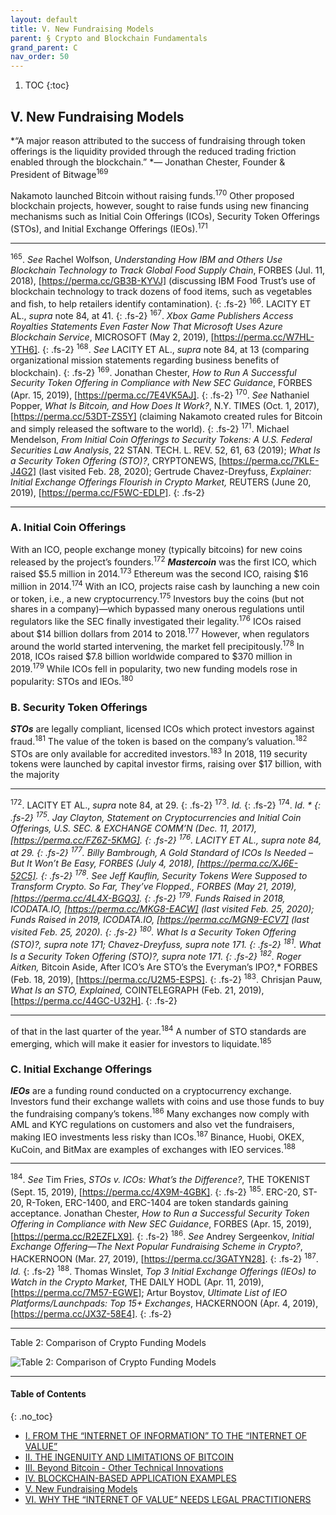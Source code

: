 ```yaml
---
layout: default
title: V. New Fundraising Models  
parent: § Crypto and Blockchain Fundamentals 
grand_parent: C 
nav_order: 50 
---
```

<style>
.dont-break-out {
  /* These are technically the same, but use both */
  overflow-wrap: break-word;
  word-wrap: break-word;

  -ms-word-break: break-all;
  /* This is the dangerous one in WebKit, as it breaks things wherever */
  word-break: break-all;
  /* Instead use this non-standard one: */
  word-break: break-word;
}
</style>

<div class="dont-break-out" markdown="1">

1. TOC
{:toc}

## V. New Fundraising Models
*“A major reason attributed to the success of fundraising through token offerings is the liquidity provided through the reduced trading friction enabled through the blockchain.” *— Jonathan Chester, Founder & President of Bitwage<sup>169</sup>

Nakamoto launched Bitcoin without raising funds.<sup>170</sup> Other proposed blockchain projects, however, sought to raise funds using new financing mechanisms such as Initial Coin Offerings (ICOs), Security Token Offerings (STOs), and Initial Exchange Offerings (IEOs).<sup>171</sup>

***
<sup>165</sup>. *See* Rachel Wolfson, *Understanding How IBM and Others Use Blockchain Technology to Track Global Food Supply Chain*, FORBES (Jul. 11, 2018), [https://perma.cc/GB3B-KYVJ] (discussing IBM Food Trust’s use of blockchain technology to track dozens of food items, such as vegetables and fish, to help retailers identify contamination). 
{: .fs-2}
<sup>166</sup>. LACITY ET AL., *supra* note 84, at 41. 
{: .fs-2}
<sup>167</sup>. *Xbox Game Publishers Access Royalties Statements Even Faster Now That Microsoft Uses Azure Blockchain Service*, MICROSOFT (May 2, 2019), [https://perma.cc/W7HL-YTH6]. 
{: .fs-2}
<sup>168</sup>. *See* LACITY ET AL., *supra* note 84, at 13 (comparing organizational mission statements regarding business benefits of blockchain). 
{: .fs-2}
<sup>169</sup>. Jonathan Chester, *How to Run A Successful Security Token Offering in Compliance with New SEC Guidance*, FORBES (Apr. 15, 2019), [https://perma.cc/7E4VK5AJ]. 
{: .fs-2}
<sup>170</sup>. *See* Nathaniel Popper, *What Is Bitcoin, and How Does It Work?*, N.Y. TIMES (Oct. 1, 2017), [https://perma.cc/53DT-ZS5Y] (claiming Nakamoto created rules for Bitcoin and simply released the software to the world). 
{: .fs-2}
<sup>171</sup>. Michael Mendelson, *From Initial Coin Offerings to Security Tokens: A U.S. Federal Securities Law Analysis*, 22 STAN. TECH. L. REV. 52, 61, 63 (2019); *What Is a Security Token Offering (STO)?*, CRYPTONEWS, [https://perma.cc/7KLE-J4G2] (last visited Feb. 28, 2020); Gertrude Chavez-Dreyfuss, *Explainer: Initial Exchange Offerings Flourish in Crypto Market,* REUTERS (June 20, 2019), [https://perma.cc/F5WC-EDLP].
{: .fs-2}
***

### A. Initial Coin Offerings
With an ICO, people exchange money (typically bitcoins) for new coins released by the project’s founders.<sup>172</sup> ***Mastercoin*** was the first ICO, which raised $5.5 million in 2014.<sup>173</sup> Ethereum was the second ICO, raising $16 million in 2014.<sup>174</sup> With an ICO, projects raise cash by launching a new coin or token, i.e., a new cryptocurrency.<sup>175</sup> Investors buy the coins (but not shares in a company)—which bypassed many onerous regulations until regulators like the SEC finally investigated their legality.<sup>176</sup> ICOs raised about $14 billion dollars from 2014 to 2018.<sup>177</sup> However, when regulators around the world started intervening, the market fell precipitously.<sup>178</sup> In 2018, ICOs raised $7.8 billion worldwide compared to $370 million in 2019.<sup>179</sup> While ICOs fell in popularity, two new funding models rose in popularity: STOs and IEOs.<sup>180</sup>

### B. Security Token Offerings
***STOs*** are legally compliant, licensed ICOs which protect investors against fraud.<sup>181</sup> The value of the token is based on the company’s valuation.<sup>182</sup> STOs are only available for accredited investors.<sup>183</sup> In 2018, 119 security tokens were launched by capital investor firms, raising over $17 billion, with the majority

***
<sup>172</sup>. LACITY ET AL., *supra* note 84, at 29. 
{: .fs-2}
<sup>173</sup>. *Id.* 
{: .fs-2}
<sup>174</sup>. *Id. *
{: .fs-2}
<sup>175</sup>. Jay Clayton, *Statement on Cryptocurrencies and Initial Coin Offerings,* U.S. SEC. & EXCHANGE COMM’N (Dec. 11, 2017), [https://perma.cc/FZ6Z-5KMG]. 
{: .fs-2}
<sup>176</sup>. LACITY ET AL., *supra* note 84, at 29. 
{: .fs-2}
<sup>177</sup>. Billy Bambrough, *A Gold Standard of ICOs Is Needed – But It Won’t Be Easy,* FORBES (July 4, 2018), [https://perma.cc/XJ6E-52C5]. 
{: .fs-2}
<sup>178</sup>. *See* Jeff Kauflin, *Security Tokens Were Supposed to Transform Crypto. So Far, They’ve Flopped.*, FORBES (May 21, 2019), [https://perma.cc/4L4X-BGQ3]. 
{: .fs-2}
<sup>179</sup>. *Funds Raised in 2018,* ICODATA.IO, [https://perma.cc/MKG8-EACW] (last visited Feb. 25, 2020); *Funds Raised in 2019*, ICODATA.IO, [https://perma.cc/MGN9-ECV7] (last visited Feb. 25, 2020). 
{: .fs-2}
<sup>180</sup>. *What Is a Security Token Offering (STO)?, supra* note 171; Chavez-Dreyfuss, *supra* note 171. 
{: .fs-2}
<sup>181</sup>. *What Is a Security Token Offering (STO)?, supra* note 171. 
{: .fs-2}
<sup>182</sup>. Roger Aitken,* Bitcoin Aside, After ICO’s Are STO’s the Everyman’s IPO?,* FORBES (Feb. 18, 2019), [https://perma.cc/U2M5-ESPS]. 
{: .fs-2}
<sup>183</sup>. Chrisjan Pauw, *What Is an STO, Explained,* COINTELEGRAPH (Feb. 21, 2019), [https://perma.cc/44GC-U32H].
{: .fs-2}
***

of that in the last quarter of the year.<sup>184</sup> A number of STO standards are emerging, which will make it easier for investors to liquidate.<sup>185</sup>

### C. Initial Exchange Offerings
***IEOs*** are a funding round conducted on a cryptocurrency exchange. Investors fund their exchange wallets with coins and use those funds to buy the fundraising company’s tokens.<sup>186</sup> Many exchanges now comply with AML and KYC regulations on customers and also vet the fundraisers, making IEO investments less risky than ICOs.<sup>187</sup> Binance, Huobi, OKEX, KuCoin, and BitMax are examples of exchanges with IEO services.<sup>188</sup>

***
<sup>184</sup>. *See* Tim Fries, *STOs v. ICOs: What’s the Difference?*, THE TOKENIST (Sept. 15, 2019), [https://perma.cc/4X9M-4GBK]. 
{: .fs-2}
<sup>185</sup>. ERC-20, ST-20, R-Token, ERC-1400, and ERC-1404 are token standards gaining acceptance. Jonathan Chester, *How to Run a Successful Security Token Offering in Compliance with New SEC Guidance*, FORBES (Apr. 15, 2019), [https://perma.cc/R2EZFLX9]. 
{: .fs-2}
<sup>186</sup>. *See* Andrey Sergeenkov, *Initial Exchange Offering—The Next Popular Fundraising Scheme in Crypto?*, HACKERNOON (Mar. 27, 2019), [https://perma.cc/3GATYN28]. 
{: .fs-2}
<sup>187</sup>. *Id.* 
{: .fs-2}
<sup>188</sup>. Thomas Winslet, *Top 3 Initial Exchange Offerings (IEOs) to Watch in the Crypto Market*, THE DAILY HODL (Apr. 11, 2019), [https://perma.cc/7M57-EGWE]; Artur Boystov, *Ultimate List of IEO Platforms/Launchpads: Top 15+ Exchanges*, HACKERNOON (Apr. 4, 2019), [https://perma.cc/JX3Z-58E4].
{: .fs-2}
***

Table 2: Comparison of Crypto Funding Models

![Table 2: Comparison of Crypto Funding Models](https://statics.bsafes.com/images/papers/crypto-and-blockchain-fundamentals-table-2.png)

***

#### Table of Contents
{: .no_toc}

<ul><li> <a href="/docs/cryptocurrency/crypto-and-blockchain-fundamentals-1/">I. FROM THE “INTERNET OF INFORMATION” TO THE “INTERNET OF VALUE”</a></li><li> <a href="/docs/cryptocurrency/crypto-and-blockchain-fundamentals-2/">II. THE INGENUITY AND LIMITATIONS OF BITCOIN</a></li><li> <a href="/docs/cryptocurrency/crypto-and-blockchain-fundamentals-3/">III. Beyond Bitcoin - Other Technical Innovations</a></li><li> <a href="/docs/cryptocurrency/crypto-and-blockchain-fundamentals-4/">IV. BLOCKCHAIN-BASED APPLICATION EXAMPLES</a></li><li> <a href="/docs/cryptocurrency/crypto-and-blockchain-fundamentals-5/">V. New Fundraising Models</a></li><li> <a href="/docs/cryptocurrency/crypto-and-blockchain-fundamentals-6/">VI. WHY THE “INTERNET OF VALUE” NEEDS LEGAL PRACTITIONERS</a></li></ul>

</div>
